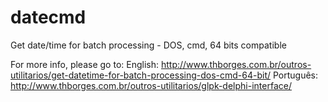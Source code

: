 datecmd
=======

Get date/time for batch processing - DOS, cmd, 64 bits compatible

For more info, please go to:
English: http://www.thborges.com.br/outros-utilitarios/get-datetime-for-batch-processing-dos-cmd-64-bit/
Português: http://www.thborges.com.br/outros-utilitarios/glpk-delphi-interface/

